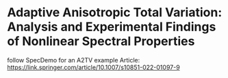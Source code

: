 # Adaptive Anisotropic Total Variation: Analysis and Experimental Findings of Nonlinear Spectral Properties
follow SpecDemo for an A2TV example
 Article:
 https://link.springer.com/article/10.1007/s10851-022-01097-9
 
 
